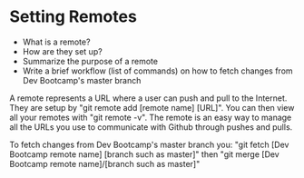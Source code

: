 # Setting Remotes

- What is a remote?
- How are they set up?
- Summarize the purpose of a remote
- Write a brief workflow (list of commands) on how to fetch changes from Dev Bootcamp's master branch

A remote represents a URL where a user can push and pull to the Internet. They are setup by "git remote add [remote name] [URL]". You can then view all your remotes with "git remote -v". The remote is an easy way to manage all the URLs you use to communicate with Github through pushes and pulls.

To fetch changes from Dev Bootcamp's master branch you: "git fetch [Dev Bootcamp remote name] [branch such as master]" then "git merge [Dev Bootcamp remote name]/[branch such as master]"